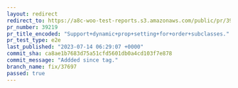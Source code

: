 ```yaml
---
layout: redirect
redirect_to: https://a8c-woo-test-reports.s3.amazonaws.com/public/pr/39219/e2e/index.html
pr_number: 39219
pr_title_encoded: "Support+dynamic+prop+setting+for+order+subclasses."
pr_test_type: e2e
last_published: "2023-07-14 06:29:07 +0000"
commit_sha: ca8ae1b7683d75a51cfd5601db0a4cd103f7e878
commit_message: "Addded since tag."
branch_name: fix/37697
passed: true
---
```

